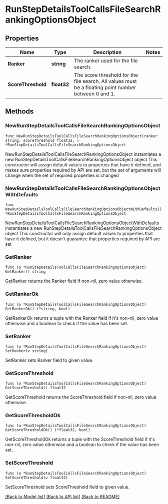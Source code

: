 # RunStepDetailsToolCallsFileSearchRankingOptionsObject

## Properties

Name | Type | Description | Notes
------------ | ------------- | ------------- | -------------
**Ranker** | **string** | The ranker used for the file search. | 
**ScoreThreshold** | **float32** | The score threshold for the file search. All values must be a floating point number between 0 and 1. | 

## Methods

### NewRunStepDetailsToolCallsFileSearchRankingOptionsObject

`func NewRunStepDetailsToolCallsFileSearchRankingOptionsObject(ranker string, scoreThreshold float32, ) *RunStepDetailsToolCallsFileSearchRankingOptionsObject`

NewRunStepDetailsToolCallsFileSearchRankingOptionsObject instantiates a new RunStepDetailsToolCallsFileSearchRankingOptionsObject object
This constructor will assign default values to properties that have it defined,
and makes sure properties required by API are set, but the set of arguments
will change when the set of required properties is changed

### NewRunStepDetailsToolCallsFileSearchRankingOptionsObjectWithDefaults

`func NewRunStepDetailsToolCallsFileSearchRankingOptionsObjectWithDefaults() *RunStepDetailsToolCallsFileSearchRankingOptionsObject`

NewRunStepDetailsToolCallsFileSearchRankingOptionsObjectWithDefaults instantiates a new RunStepDetailsToolCallsFileSearchRankingOptionsObject object
This constructor will only assign default values to properties that have it defined,
but it doesn't guarantee that properties required by API are set

### GetRanker

`func (o *RunStepDetailsToolCallsFileSearchRankingOptionsObject) GetRanker() string`

GetRanker returns the Ranker field if non-nil, zero value otherwise.

### GetRankerOk

`func (o *RunStepDetailsToolCallsFileSearchRankingOptionsObject) GetRankerOk() (*string, bool)`

GetRankerOk returns a tuple with the Ranker field if it's non-nil, zero value otherwise
and a boolean to check if the value has been set.

### SetRanker

`func (o *RunStepDetailsToolCallsFileSearchRankingOptionsObject) SetRanker(v string)`

SetRanker sets Ranker field to given value.


### GetScoreThreshold

`func (o *RunStepDetailsToolCallsFileSearchRankingOptionsObject) GetScoreThreshold() float32`

GetScoreThreshold returns the ScoreThreshold field if non-nil, zero value otherwise.

### GetScoreThresholdOk

`func (o *RunStepDetailsToolCallsFileSearchRankingOptionsObject) GetScoreThresholdOk() (*float32, bool)`

GetScoreThresholdOk returns a tuple with the ScoreThreshold field if it's non-nil, zero value otherwise
and a boolean to check if the value has been set.

### SetScoreThreshold

`func (o *RunStepDetailsToolCallsFileSearchRankingOptionsObject) SetScoreThreshold(v float32)`

SetScoreThreshold sets ScoreThreshold field to given value.



[[Back to Model list]](../README.md#documentation-for-models) [[Back to API list]](../README.md#documentation-for-api-endpoints) [[Back to README]](../README.md)


